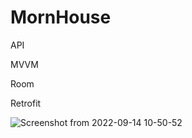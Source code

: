 # MornHouse

API

MVVM

Room

Retrofit


![Screenshot from 2022-09-14 10-50-52](https://user-images.githubusercontent.com/93651407/190094371-80d0c6be-e94c-4f9f-bf64-6db03672c512.png)
